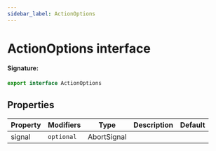 ```yaml
---
sidebar_label: ActionOptions
---
```


# ActionOptions interface

#### Signature:

```typescript
export interface ActionOptions
```

## Properties

| Property | Modifiers             | Type        | Description | Default |
| -------- | --------------------- | ----------- | ----------- | ------- |
| signal   | <code>optional</code> | AbortSignal |             |         |
